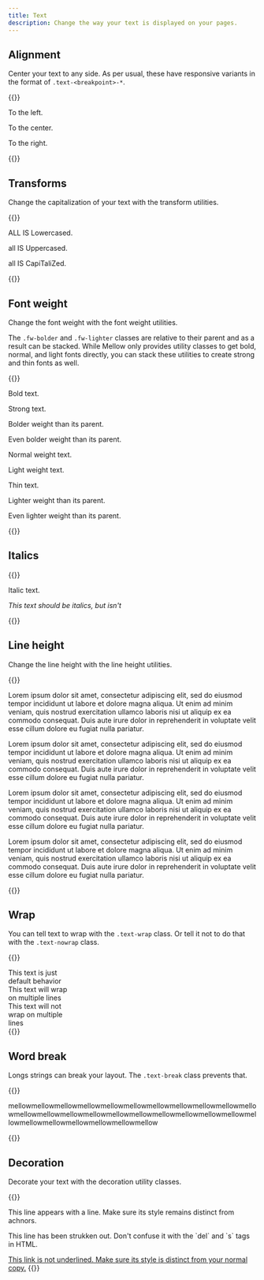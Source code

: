```yaml
---
title: Text
description: Change the way your text is displayed on your pages.
---
```


## Alignment
Center your text to any side. As per usual, these have responsive variants in the format of `.text-<breakpoint>-*`.

{{<example>}}
<p class="text-start">To the left.</p>
<p class="text-center">To the center.</p>
<p class="text-end">To the right.</p>
{{</example>}}

## Transforms
Change the capitalization of your text with the transform utilities.

{{<example>}}
<p class="text-lowercase">ALL IS Lowercased.</p>
<p class="text-uppercase">all IS Uppercased.</p>
<p class="text-capitalize">all IS CapiTaliZed.</p>
{{</example>}}

## Font weight
Change the font weight with the font weight utilities.

The `.fw-bolder` and `.fw-lighter` classes are relative to their parent and as a result can be stacked. While Mellow only provides utility classes to get bold, normal, and light fonts directly, you can stack these utilities to create strong and thin fonts as well.

{{<example>}}
<p class="fw-bold">Bold text.</p>
<p class="fw-bold"><span class="fw-bolder">Strong</span> text.</p>
<p class="fw-light"><span class="fw-bolder">Bolder weight</span> than its parent.</p>
<p class="fw-light"><span class="fw-bolder"><span class="fw-bolder">Even bolder</span> weight</span> than its parent.</p>
<p class="fw-normal">Normal weight text.</p>
<p class="fw-light">Light weight text.</p>
<p class="fw-light"><span class="fw-lighter">Thin</span> text.</p>
<p class="fw-bold"><span class="fw-lighter">Lighter weight</span> than its parent.</p>
<p class="fw-bold"><span class="fw-lighter"><span class="fw-lighter">Even lighter</span> weight</span> than its parent.</p>
{{</example>}}

## Italics
{{<example>}}
<p class="fs-italic">Italic text.</p>
<p><i><span class="fs-normal">This text should be italics, but isn't</span></i></p>
{{</example>}}

## Line height
Change the line height with the line height utilities.

{{<example>}}
<p class="lh-1">Lorem ipsum dolor sit amet, consectetur adipiscing elit, sed do eiusmod tempor incididunt ut labore et dolore magna aliqua. Ut enim ad minim veniam, quis nostrud exercitation ullamco laboris nisi ut aliquip ex ea commodo consequat. Duis aute irure dolor in reprehenderit in voluptate velit esse cillum dolore eu fugiat nulla pariatur.</p>
<p class="lh-sm">Lorem ipsum dolor sit amet, consectetur adipiscing elit, sed do eiusmod tempor incididunt ut labore et dolore magna aliqua. Ut enim ad minim veniam, quis nostrud exercitation ullamco laboris nisi ut aliquip ex ea commodo consequat. Duis aute irure dolor in reprehenderit in voluptate velit esse cillum dolore eu fugiat nulla pariatur.</p>
<p class="lh-md">Lorem ipsum dolor sit amet, consectetur adipiscing elit, sed do eiusmod tempor incididunt ut labore et dolore magna aliqua. Ut enim ad minim veniam, quis nostrud exercitation ullamco laboris nisi ut aliquip ex ea commodo consequat. Duis aute irure dolor in reprehenderit in voluptate velit esse cillum dolore eu fugiat nulla pariatur.</p>
<p class="lh-lg">Lorem ipsum dolor sit amet, consectetur adipiscing elit, sed do eiusmod tempor incididunt ut labore et dolore magna aliqua. Ut enim ad minim veniam, quis nostrud exercitation ullamco laboris nisi ut aliquip ex ea commodo consequat. Duis aute irure dolor in reprehenderit in voluptate velit esse cillum dolore eu fugiat nulla pariatur.</p>
{{</example>}}

## Wrap
You can tell text to wrap with the `.text-wrap` class. Or tell it not to do that with the `.text-nowrap` class.

{{<example>}}
<div class="d-inline-block bg-orange text-white p-3" style="width: 120px;">
  This text is just default behavior
</div>
<div class="d-inline-block bg-blue text-white text-wrap p-3" style="width: 120px;">
  This text will wrap on multiple lines
</div>
<div class="d-inline-block bg-yellow text-nowrap p-3" style="width: 120px;">
  This text will not wrap on multiple lines
</div>
{{</example>}}

## Word break
Longs strings can break your layout. The `.text-break` class prevents that.

{{<example>}}
<p class="text-break">mellowmellowmellowmellowmellowmellowmellowmellowmellowmellowmellowmellowmellowmellowmellowmellowmellowmellowmellowmellowmellowmellowmellowmellowmellowmellowmellowmellow</p>
{{</example>}}

## Decoration
Decorate your text with the decoration utility classes.

{{<example>}}
<p class="text-underline">This line appears with a line. Make sure its style remains distinct from achnors.</p>
<p class="text-line-through">This line has been strukken out. Don't confuse it with the `del` and `s` tags in HTML.</p>
<a href="#" class="text-none">This link is not underlined. Make sure its style is distinct from your normal copy.</a>
{{</example>}}
